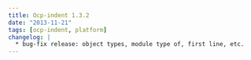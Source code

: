 ```yaml
---
title: Ocp-indent 1.3.2
date: "2013-11-21"
tags: [ocp-indent, platform]
changelog: |
  * bug-fix release: object types, module type of, first line, etc.
---
```


